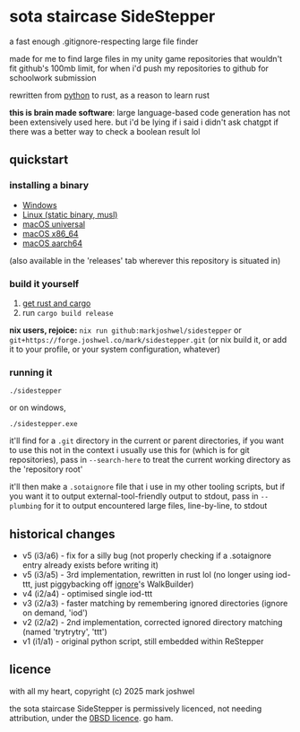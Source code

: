 # sota staircase SideStepper

a fast enough .gitignore-respecting large file finder

made for me to find large files in my unity game repositories that wouldn't
fit github's 100mb limit, for when i'd push my repositories to github for
schoolwork submission

rewritten from [python](https://forge.joshwel.co/mark/sota/src/branch/main/sidestepper.py)
to rust, as a reason to learn rust

**this is brain made software**: large language-based code generation has not
been extensively used here. but i'd be lying if i said i didn't ask chatgpt if
there was a better way to check a boolean result lol

## quickstart

### installing a binary

- [Windows](https://forge.joshwel.co/mark/sidestepper/releases/download/latest/sidestepper-windows-x86_64.exe)
- [Linux (static binary, musl)](https://forge.joshwel.co/mark/sidestepper/releases/download/latest/sidestepper-linux-x86_64)
- [macOS universal](https://forge.joshwel.co/mark/sidestepper/releases/download/latest/sidestepper-macos-universal)
- [macOS x86_64](https://forge.joshwel.co/mark/sidestepper/releases/download/latest/sidestepper-macos-x86_64)
- [macOS aarch64](https://forge.joshwel.co/mark/sidestepper/releases/download/latest/sidestepper-macos-aarch64)

(also available in the 'releases' tab wherever this repository is situated in)

### build it yourself

1. [get rust and cargo](https://doc.rust-lang.org/cargo/getting-started/installation.html#install-rust-and-cargo)
2. run `cargo build release`

**nix users, rejoice:** `nix run github:markjoshwel/sidestepper` or
`git+https://forge.joshwel.co/mark/sidestepper.git` (or nix build it, or add it
to your profile, or your system configuration, whatever)

### running it

```text
./sidestepper
```

or on windows,

```text
./sidestepper.exe
```

it'll find for a `.git` directory in the current or parent directories, if you
want to use this not in the context i usually use this for (which is for git
repositories), pass in `--search-here` to treat the current working directory
as the 'repository root'

it'll then make a `.sotaignore` file that i use in my other tooling scripts,
but if you want it to output external-tool-friendly output to stdout, pass in
`--plumbing` for it to output encountered large files, line-by-line, to stdout

## historical changes

- v5 (i3/a6) - fix for a silly bug (not properly checking if a .sotaignore entry already exists before writing it)
- v5 (i3/a5) - 3rd implementation, rewritten in rust lol (no longer using iod-ttt,
  just piggybacking off [ignore](https://crates.io/crates/ignore)'s WalkBuilder)
- v4 (i2/a4) - optimised single iod-ttt
- v3 (i2/a3) - faster matching by remembering ignored directories (ignore on demand, 'iod')
- v2 (i2/a2) - 2nd implementation, corrected ignored directory matching (named 'trytrytry', 'ttt')
- v1 (i1/a1) - original python script, still embedded within ReStepper

## licence

with all my heart, copyright (c) 2025 mark joshwel

the sota staircase SideStepper is permissively licenced, not needing
attribution, under the [0BSD licence](LICENCE). go ham.
